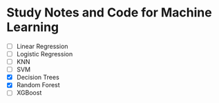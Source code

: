 # Study Notes and Code for Machine Learning

- [ ] Linear Regression
- [ ] Logistic Regression
- [ ] KNN
- [ ] SVM
- [X] Decision Trees
- [X] Random Forest
- [ ] XGBoost
